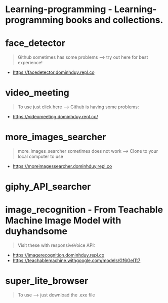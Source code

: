 # Learning-programming - Learning-programming books and collections.

# face_detector 
> Github sometimes has some problems --> try out here for best experience!
- https://facedetector.dominhduy.repl.co

# video_meeting
> To use just click here --> Github is having some problems:
- https://videomeeting.dominhduy.repl.co/

# more_images_searcher
> more_images_searcher sometimes does not work --> Clone to your local computer to use
- https://moreimagessearcher.dominhduy.repl.co

# giphy_API_searcher

# image_recognition - From Teachable Machine Image Model with duyhandsome
> Visit these with responsiveVoice API:
- https://imagerecognition.dominhduy.repl.co
- https://teachablemachine.withgoogle.com/models/Gf6GelTt7

# super_lite_browser
> To use --> just download the .exe file 
